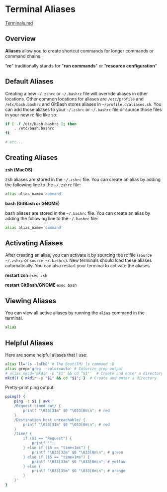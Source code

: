 # Terminal Aliases

[Terminals.md](./Terminals.md)

## Overview

**Aliases** allow you to create shortcut commands for longer commands or command chains.

"**rc**" traditionally stands for "**run commands**" or "**resource configuration**"

## Default Aliases

Creating a new `~/.zshrc` or `~/.bashrc` file will override aliases in other locations. Other common locations for aliases are `/etc/profile` and `/etc/bash.bashrc` and GitBash stores aliases in `~/profile.d/aliases.sh`. You can add those aliases to your `~/.zshrc` or `~/.bashrc` file or source those files in your new rc file like so:

```bash
if [ -f /etc/bash.bashrc ]; then
    . /etc/bash.bashrc
fi

# etc...
```

## Creating Aliases

**zsh (MacOS)**

zsh aliases are stored in the `~/.zshrc` file. You can create an alias by adding the following line to the `~/.zshrc` file:

```bash
alias alias_name='command'
```

**bash (GitBash or GNOME)**

bash aliases are stored in the `~/.bashrc` file. You can create an alias by adding the following line to the `~/.bashrc` file:

```bash
alias alias_name='command'
```

## Activating Aliases

After creating an alias, you can activate it by sourcing the rc file (`source ~/.zshrc` or `source ~/.bashrc`). New terminals should load these aliases automatically. You can also restart your terminal to activate the aliases.

**restart zsh** `exec zsh`

**restart GitBash/GNOME** `exec bash`

## Viewing Aliases

You can view all active aliases by running the `alias` command in the terminal.

```bash
alias
```

## Helpful Aliases

Here are some helpful aliases that I use:

```bash
alias ll='ls -laFhG' # The Best(TM) ls command :D
alias grep='grep --color=auto' # Colorize grep output
# alias mkcd='mkdir -p "$1" && cd "$1"'  # Create and enter a directory
mkcd() { mkdir -p "$1" && cd "$1"; }  # Create and enter a directory
```

Pretty-print ping output:

```bash
pping() {
    ping -t $1 | awk '
    /Request timed out/ {
        printf "\033[31m" $0 "\033[0m\n"; # red
    }
    /Destination host unreachable/ {
        printf "\033[31m" $0 "\033[0m\n"; # red
    }
    /time/ {
        if ($1 == "Request") {
            printf "";
        } else if ($5 == "time<1ms") {
            printf "\033[32m" $0 "\033[0m\n"; # green
        } else if ($5 == "time=1ms") {
            printf "\033[33m" $0 "\033[0m\n"; # yellow
        } else {
            printf "\033[35m" $0 "\033[0m\n"; # orange
        }
    }'
}
```
